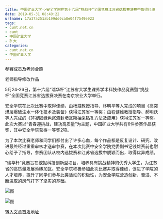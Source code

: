 ```yaml
---
title: 中国矿业大学->安全学院在第十六届“挑战杯”全国竞赛江苏省选拔赛决赛中取得佳绩 | cumt.net.cn
date: 2019-05-31 08:40:22
urlname: 17a37a251ab199dd0ca8e04f7549e923
tags: 
- cumt.net.cn
- cumt
- 中国矿业大学
- 矿大
categories:
- cumt.net.cn
- 中国矿业大学
---
```



参赛成员及老师合照

老师指导修改作品

5月24-26日，第十六届“瑞华杯”江苏省大学生课外学术科技作品竞赛暨“挑战杯”全国竞赛江苏省选拔赛决赛在南京农业大学举行。

安全学院在此次比赛中取得佳绩，由杨威教授指导、林明华等人完成的项目《高突煤层爆破注水一体化技术及装备》获得江苏省一等奖；由程健维教授指导、郝明跃等人完成的《非凝固绿色浆液封堵瓦斯抽采钻孔方法及应用》获得江苏省一等奖。此次大赛以“青春迎挑战，建功高质量”为主题，中国矿业大学共有6件参赛作品获奖，其中安全学院获得一等奖2项。 

为了本次比赛老师和同学们都付出了许多心血，每个作品都是反复设计、研究、改进最终经过重重审核才送审参赛，在本次比赛中安全学院党委副书记钱雄赛前也耐心给予了指导，参赛团队从校内选拔赛和江苏省选拔中脱颖而出，取得优异成绩。

“瑞华杯”竞赛旨在挖掘科技创新型项目，培养具有挑战精神的优秀大学生，为江苏省的高质量发展添砖加瓦。安全学院积极参加此次比赛并取得佳绩，促进了学院的人才培养，提升了同学们参与此类活动的积极性，为安全学院营造创新、奋进、不断进取的风气打下了坚实的基础。



![图](http://xwzx.cumt.edu.cn/_upload/article/images/d3/3a/53488744432096b886b3f6d243f2/c1642fe7-d8d1-47a1-bfaa-11168e7aaf8e.png)

![图](http://xwzx.cumt.edu.cn/_upload/article/images/d3/3a/53488744432096b886b3f6d243f2/8be58900-e5dd-4d6b-bc29-253ca00b3f6a.jpg)

[转入文章首发地址](http://xwzx.cumt.edu.cn/0d/09/c523a527625/page.htm)
